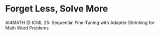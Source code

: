 # Forget Less, Solve More
AI4MATH @ ICML 25:  Sequential Fine-Tuning with Adapter Shrinking for
Math Word Problems 
